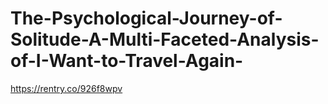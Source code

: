 # The-Psychological-Journey-of-Solitude-A-Multi-Faceted-Analysis-of-I-Want-to-Travel-Again-
https://rentry.co/926f8wpv
